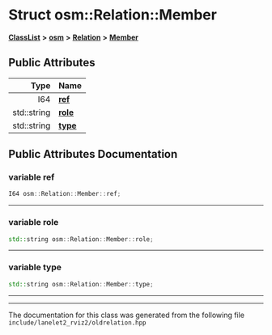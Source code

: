 

# Struct osm::Relation::Member



[**ClassList**](annotated.md) **>** [**osm**](namespaceosm.md) **>** [**Relation**](classosm_1_1Relation.md) **>** [**Member**](structosm_1_1Relation_1_1Member.md)


























## Public Attributes

| Type | Name |
| ---: | :--- |
|  I64 | [**ref**](#variable-ref)  <br> |
|  std::string | [**role**](#variable-role)  <br> |
|  std::string | [**type**](#variable-type)  <br> |












































## Public Attributes Documentation




### variable ref 

```C++
I64 osm::Relation::Member::ref;
```




<hr>



### variable role 

```C++
std::string osm::Relation::Member::role;
```




<hr>



### variable type 

```C++
std::string osm::Relation::Member::type;
```




<hr>

------------------------------
The documentation for this class was generated from the following file `include/lanelet2_rviz2/oldrelation.hpp`

